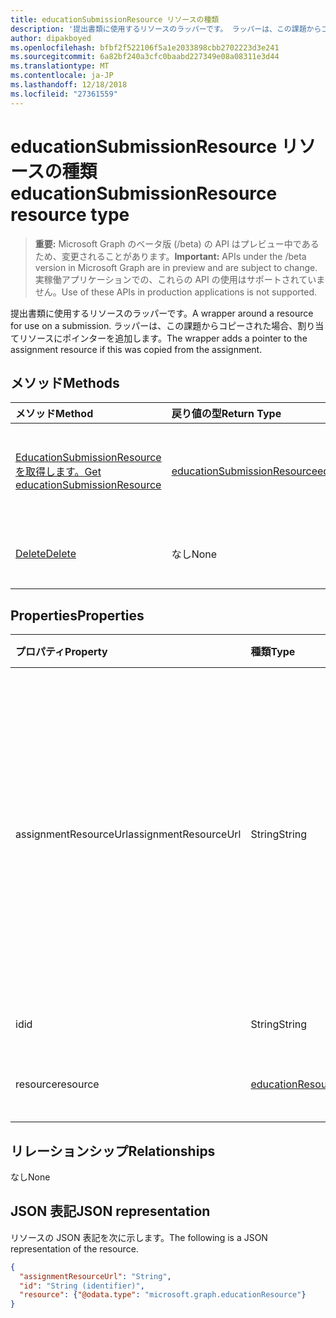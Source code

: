 ```yaml
---
title: educationSubmissionResource リソースの種類
description: '提出書類に使用するリソースのラッパーです。 ラッパーは、この課題からコピーされた場合、割り当てリソースにポインターを追加します。  '
author: dipakboyed
ms.openlocfilehash: bfbf2f522106f5a1e2033898cbb2702223d3e241
ms.sourcegitcommit: 6a82bf240a3cfc0baabd227349e08a08311e3d44
ms.translationtype: MT
ms.contentlocale: ja-JP
ms.lasthandoff: 12/18/2018
ms.locfileid: "27361559"
---
```

# <a name="educationsubmissionresource-resource-type"></a><span data-ttu-id="c9a27-104">educationSubmissionResource リソースの種類</span><span class="sxs-lookup"><span data-stu-id="c9a27-104">educationSubmissionResource resource type</span></span>

> <span data-ttu-id="c9a27-105">**重要:** Microsoft Graph のベータ版 (/beta) の API はプレビュー中であるため、変更されることがあります。</span><span class="sxs-lookup"><span data-stu-id="c9a27-105">**Important:** APIs under the /beta version in Microsoft Graph are in preview and are subject to change.</span></span> <span data-ttu-id="c9a27-106">実稼働アプリケーションでの、これらの API の使用はサポートされていません。</span><span class="sxs-lookup"><span data-stu-id="c9a27-106">Use of these APIs in production applications is not supported.</span></span>

<span data-ttu-id="c9a27-107">提出書類に使用するリソースのラッパーです。</span><span class="sxs-lookup"><span data-stu-id="c9a27-107">A wrapper around a resource for use on a submission.</span></span> <span data-ttu-id="c9a27-108">ラッパーは、この課題からコピーされた場合、割り当てリソースにポインターを追加します。</span><span class="sxs-lookup"><span data-stu-id="c9a27-108">The wrapper adds a pointer to the assignment resource if this was copied from the assignment.</span></span>  


## <a name="methods"></a><span data-ttu-id="c9a27-109">メソッド</span><span class="sxs-lookup"><span data-stu-id="c9a27-109">Methods</span></span>

| <span data-ttu-id="c9a27-110">メソッド</span><span class="sxs-lookup"><span data-stu-id="c9a27-110">Method</span></span>           | <span data-ttu-id="c9a27-111">戻り値の型</span><span class="sxs-lookup"><span data-stu-id="c9a27-111">Return Type</span></span>    |<span data-ttu-id="c9a27-112">説明</span><span class="sxs-lookup"><span data-stu-id="c9a27-112">Description</span></span>|
|:---------------|:--------|:----------|
|[<span data-ttu-id="c9a27-113">EducationSubmissionResource を取得します。</span><span class="sxs-lookup"><span data-stu-id="c9a27-113">Get educationSubmissionResource</span></span>](../api/educationsubmissionresource-get.md) | [<span data-ttu-id="c9a27-114">educationSubmissionResource</span><span class="sxs-lookup"><span data-stu-id="c9a27-114">educationSubmissionResource</span></span>](educationsubmissionresource.md) |<span data-ttu-id="c9a27-115">**EducationSubmissionResource**オブジェクトのプロパティと関係を参照してください。</span><span class="sxs-lookup"><span data-stu-id="c9a27-115">Read properties and relationships of an **educationSubmissionResource** object.</span></span>|
|[<span data-ttu-id="c9a27-116">Delete</span><span class="sxs-lookup"><span data-stu-id="c9a27-116">Delete</span></span>](../api/educationsubmissionresource-delete.md) | <span data-ttu-id="c9a27-117">なし</span><span class="sxs-lookup"><span data-stu-id="c9a27-117">None</span></span> |<span data-ttu-id="c9a27-118">**EducationSubmissionResource**オブジェクトを削除します。</span><span class="sxs-lookup"><span data-stu-id="c9a27-118">Delete an **educationSubmissionResource** object.</span></span> |

## <a name="properties"></a><span data-ttu-id="c9a27-119">Properties</span><span class="sxs-lookup"><span data-stu-id="c9a27-119">Properties</span></span>
| <span data-ttu-id="c9a27-120">プロパティ</span><span class="sxs-lookup"><span data-stu-id="c9a27-120">Property</span></span>     | <span data-ttu-id="c9a27-121">種類</span><span class="sxs-lookup"><span data-stu-id="c9a27-121">Type</span></span>   |<span data-ttu-id="c9a27-122">説明</span><span class="sxs-lookup"><span data-stu-id="c9a27-122">Description</span></span>|
|:---------------|:--------|:----------|
|<span data-ttu-id="c9a27-123">assignmentResourceUrl</span><span class="sxs-lookup"><span data-stu-id="c9a27-123">assignmentResourceUrl</span></span>|<span data-ttu-id="c9a27-124">String</span><span class="sxs-lookup"><span data-stu-id="c9a27-124">String</span></span>|<span data-ttu-id="c9a27-125">このリソースのコピー元の割り当てへのポインター。</span><span class="sxs-lookup"><span data-stu-id="c9a27-125">Pointer to the assignment from which this resource was copied.</span></span> <span data-ttu-id="c9a27-126">これが null の場合、受講者は、リソースをアップロードします。</span><span class="sxs-lookup"><span data-stu-id="c9a27-126">If this is null, the student uploaded the resource.</span></span>|
|<span data-ttu-id="c9a27-127">id</span><span class="sxs-lookup"><span data-stu-id="c9a27-127">id</span></span>|<span data-ttu-id="c9a27-128">String</span><span class="sxs-lookup"><span data-stu-id="c9a27-128">String</span></span>| <span data-ttu-id="c9a27-129">読み取り専用です。</span><span class="sxs-lookup"><span data-stu-id="c9a27-129">Read-only.</span></span>|
|<span data-ttu-id="c9a27-130">resource</span><span class="sxs-lookup"><span data-stu-id="c9a27-130">resource</span></span>|[<span data-ttu-id="c9a27-131">educationResource</span><span class="sxs-lookup"><span data-stu-id="c9a27-131">educationResource</span></span>](educationresource.md)|<span data-ttu-id="c9a27-132">リソース オブジェクト。</span><span class="sxs-lookup"><span data-stu-id="c9a27-132">Resource object.</span></span>|

## <a name="relationships"></a><span data-ttu-id="c9a27-133">リレーションシップ</span><span class="sxs-lookup"><span data-stu-id="c9a27-133">Relationships</span></span>
<span data-ttu-id="c9a27-134">なし</span><span class="sxs-lookup"><span data-stu-id="c9a27-134">None</span></span>


## <a name="json-representation"></a><span data-ttu-id="c9a27-135">JSON 表記</span><span class="sxs-lookup"><span data-stu-id="c9a27-135">JSON representation</span></span>

<span data-ttu-id="c9a27-136">リソースの JSON 表記を次に示します。</span><span class="sxs-lookup"><span data-stu-id="c9a27-136">The following is a JSON representation of the resource.</span></span>

<!-- {
  "blockType": "resource",
  "optionalProperties": [

  ],
  "@odata.type": "microsoft.graph.educationSubmissionResource"
}-->

```json
{
  "assignmentResourceUrl": "String",
  "id": "String (identifier)",
  "resource": {"@odata.type": "microsoft.graph.educationResource"}
}
```

<!-- uuid: 8fcb5dbc-d5aa-4681-8e31-b001d5168d79
2015-10-25 14:57:30 UTC -->
<!-- {
  "type": "#page.annotation",
  "description": "educationSubmissionResource resource",
  "keywords": "",
  "section": "documentation",
  "tocPath": ""
}-->